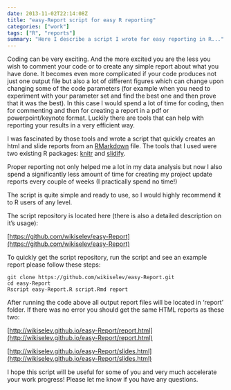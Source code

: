 ```yaml
---
date: 2013-11-02T22:14:08Z
title: "easy-Report script for easy R reporting"
categories: ["work"]
tags: ["R", "reports"]
summary: "Here I describe a script I wrote for easy reporting in R..."
---
```


Coding can be very exciting. And the more excited you are the less you wish to comment your code or to create any simple report about what you have done. It becomes even more complicated if your code produces not just one output file but also a lot of different figures which can change upon changing some of the code parameters (for example when you need to experiment with your parameter set and find the best one and then prove that it was the best). In this case I would spend a lot of time for coding, then for commenting and then for creating a report in a pdf or powerpoint/keynote format. Luckily there are tools that can help with reporting your results in a very efficient way.

I was fascinated by those tools and wrote a script that quickly creates an html and slide reports from an [RMarkdown](http://www.rstudio.com/ide/docs/authoring/using_markdown) file. The tools that I used were two existing R packages: [knitr](https://github.com/yihui/knitr) and [slidify](https://github.com/ramnathv/slidify).

Proper reporting not only helped me a lot in my data analysis but now I also spend a significantly less amount of time for creating my project update reports every couple of weeks (I practically spend no time!)

The script is quite simple and ready to use, so I would highly recommend it to R users of any level.

The script repository is located here (there is also a detailed description on it’s usage):

[https://github.com/wikiselev/easy-Report](https://github.com/wikiselev/easy-Report)

To quickly get the script repository, run the script and see an example report please follow these steps:

```
git clone https://github.com/wikiselev/easy-Report.git
cd easy-Report
Rscript easy-Report.R script.Rmd report
```

After running the code above all output report files will be located in ‘report’ folder. If there was no error you should get the same HTML reports as these two:

[http://wikiselev.github.io/easy-Report/report.html](http://wikiselev.github.io/easy-Report/report.html)

[http://wikiselev.github.io/easy-Report/slides.html](http://wikiselev.github.io/easy-Report/slides.html)

I hope this script will be useful for some of you and very much accelerate your work progress! Please let me know if you have any questions.
